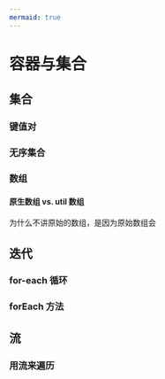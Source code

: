 ```yaml
---
mermaid: true
---
```

# 容器与集合

<div class="mermaid">
</div>

## 集合
### 键值对
### 无序集合
### 数组
#### 原生数组 vs. util 数组
为什么不讲原始的数组，是因为原始数组会

## 迭代
### for-each 循环
### forEach 方法

## 流
### 用流来遍历